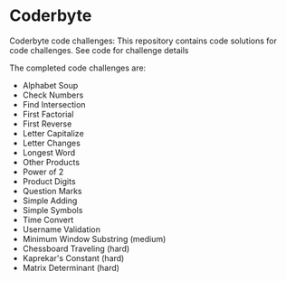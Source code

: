 # Coderbyte
Coderbyte code challenges: This repository contains code solutions for code challenges.  See code for challenge details

The completed code challenges are:
 - Alphabet Soup
 - Check Numbers
 - Find Intersection
 - First Factorial
 - First Reverse
 - Letter Capitalize
 - Letter Changes
 - Longest Word
 - Other Products
 - Power of 2
 - Product Digits
 - Question Marks
 - Simple Adding
 - Simple Symbols
 - Time Convert
 - Username Validation
 - Minimum Window Substring (medium)
 - Chessboard Traveling (hard)
 - Kaprekar's Constant (hard)
 - Matrix Determinant (hard)
